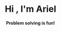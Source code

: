 
<h1 align="center">Hi , I'm Ariel</h1>

 <!-- 
<p align="center">
  <a href="https://github.com/DenverCoder1/readme-typing-svg"><img src="https://readme-typing-svg.herokuapp.com?lines=Computer+Science+Student;Full+Stack+Developer;Tech%20Enthusiast;&center=true&width=600&height=50"></a>
</p>
 -->

<h4 align="center">Problem solving is fun!</h4>
<br>
